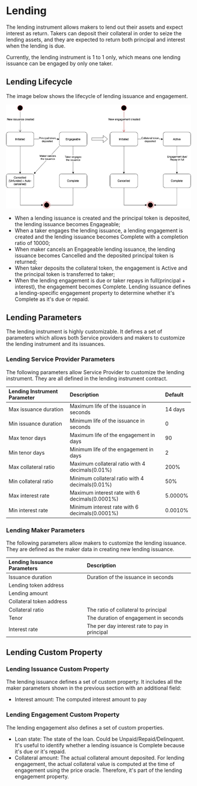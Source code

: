# Lending

The lending instrument allows makers to lend out their assets and expect interest as return. Takers can deposit their collateral in order to seize the lending assets, and they are expected to return both principal and interest when the lending is due.

Currently, the lending instrument is 1 to 1 only, which means one lending issuance can be engaged by only one taker.

## Lending Lifecycle

The image below shows the lifecycle of lending issuance and engagement.

![](../.gitbook/assets/lending.jpg)

* When a lending issuance is created and the principal token is deposited, the lending issuance becomes Engageable;
* When a taker engages the lending issuance, a lending engagement is created and the lending issuance becomes Complete with a completion ratio of 10000;
* When maker cancels an Engageable lending issuance, the lending issuance becomes Cancelled and the deposited principal token is returned;
* When taker deposits the collateral token, the engagement is Active and the principal token is transferred to taker;
* When the lending engagement is due or taker repays in full\(principal + interest\), the engagement becomes Complete. Lending issuance defines a lending-specific engagement property to determine whether it's Complete as it's due or repaid.

## Lending Parameters

The lending instrument is highly customizable. It defines a set of parameters which allows both Service providers and makers to customize the lending instrument and its issuances.

### Lending Service Provider Parameters

The following parameters allow Service Provider to customize the lending instrument. They are all defined in the lending instrument contract.

| Lending Instrument Parameter | Description | Default |
| :--- | :--- | :--- |
| Max issuance duration | Maximum life of the issuance in seconds | 14 days |
| Min issuance duration | Minimum life of the issuance in seconds | 0 |
| Max tenor days | Maximum life of the engagement in days | 90 |
| Min tenor days | Minimum life of the engagement in days | 2 |
| Max collateral ratio | Maximum collateral ratio with 4 decimals\(0.01%\) | 200% |
| Min collateral ratio | Minimum collateral ratio with 4 decimals\(0.01%\) | 50% |
| Max interest rate | Maximum interest rate with 6 decimals\(0.0001%\) | 5.0000% |
| Min interest rate | Minimum interest rate with 6 decimals\(0.0001%\) | 0.0010% |

### Lending Maker Parameters

The following parameters allow makers to customize the lending issuance. They are defined as the maker data in creating new lending issuance.

| Lending Issuance Parameters | Description |
| :--- | :--- |
| Issuance duration | Duration of the issuance in seconds |
| Lending token address |  |
| Lending amount |  |
| Collateral token address |  |
| Collateral ratio | The ratio of collateral to principal |
| Tenor | The duration of engagement in seconds |
| Interest rate | The per day interest rate to pay in principal |

## Lending Custom Property

### Lending Issuance Custom Property

The lending issuance defines a set of custom property. It includes all the maker parameters shown in the previous section with an additional field:

* Interest amount: The computed interest amount to pay

### Lending Engagement Custom Property

The lending engagement also defines a set of custom properties.

* Loan state: The state of the loan. Could be Unpaid/Repaid/Delinquent. It's useful to identify whether a lending issuance is Complete because it's due or it's repaid.
* Collateral amount: The actual collateral amount deposited. For lending engagement, the actual collateral value is computed at the time of engagement using the price oracle. Therefore, it's part of the lending engagement property.

